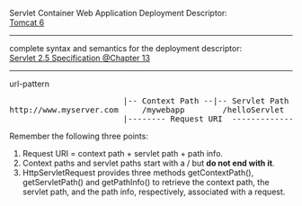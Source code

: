 Servlet Container Web Application Deployment Descriptor:<br />
<a href="http://tomcat.apache.org/tomcat-6.0-doc/appdev/deployment.html#Web_Application_Deployment_Descriptor" target="_blank" >Tomcat 6</a>
<hr />
complete syntax and semantics for the deployment descriptor:<br />
<a href="http://download.oracle.com/otn-pub/jcp/servlet-2.5-mrel2-eval-oth-JSpec/servlet-2_5-mrel2-spec.pdf?AuthParam=1443080533_3be7783902627540e030565c96a68f28" target="_blank">Servlet 2.5 Specification @Chapter 13</a>
<hr />
url-pattern<br />
<pre>                        |-- Context Path --|-- Servlet Path -|--Path Info--|
http://www.myserver.com     /mywebapp        /helloServlet      /hello
                        |-------- Request URI  ----------------------------|
</pre>
Remember the following three points:
<ol>
<li> Request URI = context path + servlet path + path info.</li>
<li> Context paths and servlet paths start with a / but <b>do not end with it</b>.</li>
<li> HttpServletRequest provides three methods getContextPath(),
    getServletPath() and getPathInfo() to retrieve the context path,
    the servlet path, and the path info, respectively, associated with a request.</li>
</ol>

